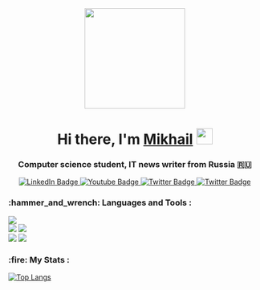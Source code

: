 <div align="center">
  <img src="http://www.clker.com/cliparts/O/w/j/4/z/0/danger-man-at-work-hi.png" width="200"/>
  <h1 align="center">Hi there, I'm <a href="https://github.com/Angeloffy" target="_blank">Mikhail</a> 
  <img src="https://github.com/blackcater/blackcater/raw/main/images/Hi.gif" height="32"/></h1>
</div>

<h3 align="center">Computer science student, IT news writer from Russia 🇷🇺</h3>
<div id="badges" align="center">
  <a href="https://t.me/angeloffy">
    <img src="https://img.shields.io/badge/Telegram-2CA5E0?style=for-the-badge&logo=telegram&logoColor=white" alt="LinkedIn Badge"/>
  </a>
  <a href="https://www.youtube.com/channel/UCEL3-LeG0U1_2Ji9XXcPhkQ">
    <img src="https://img.shields.io/badge/YouTube-red?style=for-the-badge&logo=youtube&logoColor=white" alt="Youtube Badge"/>
  </a>
  <a href="mailto:angeloffy.work@gmail.com">
    <img src="https://img.shields.io/badge/Gmail-D14836?style=for-the-badge&logo=gmail&logoColor=white" alt="Twitter Badge"/>
  </a>
   <a href="https://discordapp.com/users/949624873649582121">
    <img src="https://img.shields.io/badge/Discord-7289DA?style=for-the-badge&logo=discord&logoColor=white" alt="Twitter Badge"/>
  </a>
</div>


<div>
  <h3>:hammer_and_wrench: Languages and Tools :</h3>
  <div align="left">
  <a><img src="https://img.shields.io/badge/Python-3776AB?style=for-the-badge&logo=python&logoColor=white"></a> 
  </div>
  <div align="left">
  <a><img src="https://img.shields.io/badge/SQLite-07405E?style=for-the-badge&logo=sqlite&logoColor=white"></a> 
  <a><img src="https://img.shields.io/badge/Heroku-430098?style=for-the-badge&logo=heroku&logoColor=white"></a> 
  </div>
  <div align="left">
  <a><img src="https://img.shields.io/badge/Visual_Studio_Code-0078D4?style=for-the-badge&logo=visual%20studio%20code&logoColor=white"></a> 
  <a><img src="https://img.shields.io/badge/Adobe%20Photoshop-31A8FF?style=for-the-badge&logo=Adobe%20Photoshop&logoColor=black"></a> 
  </div>
  <div align="left">
    <h3>:fire: My Stats :</h3>
  </div>
</div>

[![Top Langs](https://github-readme-stats.vercel.app/api/top-langs/?username=Angeloffy&layout=compact)](https://github.com/anuraghazra/github-readme-stats)

<!--START_SECTION:waka-->
<!--END_SECTION:waka-->
